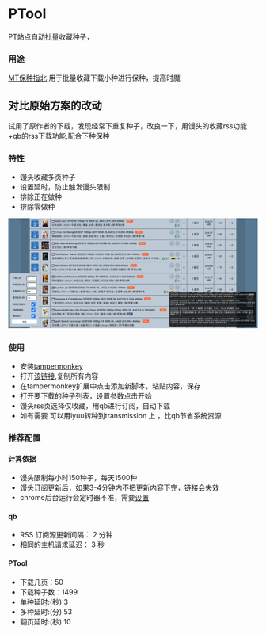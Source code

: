 # PTool
PT站点自动批量收藏种子，


### 用途
[MT保种指北](https://tieba.baidu.com/p/9503932548?pid=151755105794&cid=151834167921#151755105794)
用于批量收藏下载小种进行保种，提高时魔

## 对比原始方案的改动
试用了原作者的下载，发现经常下重复种子，改良一下，用馒头的收藏rss功能+qb的rss下载功能,配合下种保种

### 特性
* 馒头收藏多页种子
* 设置延时，防止触发馒头限制
* 排除正在做种
* 排除零做种
<img width="1440" alt="Image" src="https://raw.githubusercontent.com/AboutCXJ/PTool/refs/heads/main/img/Screen1.png" />

### 使用
* 安装[tampermonkey](https://www.tampermonkey.net/)
* 打开[该链接](https://github.com/dweey/PTool/blob/main/PTool.js),复制所有内容
* 在tampermonkey扩展中点击添加新脚本，粘贴内容，保存
* 打开要下载的种子列表，设置参数点击开始
* 馒头rss页选择仅收藏，用qb进行订阅，自动下载
* 如有需要 可以用iyuu转种到transmission 上 ，比qb节省系统资源

### 推荐配置
#### 计算依据
* 馒头限制每小时150种子，每天1500种
* 馒头订阅更新后，如果3-4分钟内不把更新内容下完，链接会失效
* chrome后台运行会定时器不准，需要[设置](https://blog.csdn.net/qq_41883423/article/details/135813542)

#### qb
* RSS 订阅源更新间隔：	2 分钟
* 相同的主机请求延迟：	3 秒

#### PTool
* 下载几页：50
* 下载种子数：1499
* 单种延时:(秒) 3
* 多种延时:(分) 53
* 翻页延时:(秒) 10


